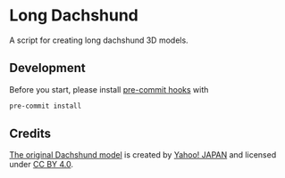 # Long Dachshund

A script for creating long dachshund 3D models.

## Development

Before you start, please install [pre-commit hooks](https://pre-commit.com/) with

```sh
pre-commit install
```

## Credits

[The original Dachshund model](https://www.thingiverse.com/thing:182122) is created by [Yahoo! JAPAN](https://www.thingiverse.com/yahoojapan/designs) and licensed under [CC BY 4.0](https://creativecommons.org/licenses/by/4.0/).

